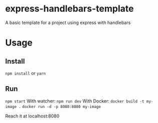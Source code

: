 # express-handlebars-template
A basic template for a project using express with handlebars

# Usage
## Install
``npm install``
or
``yarn``

## Run
``npm start``
With watcher:
``npm run dev``
With Docker:
``docker build -t my-image .``
``docker run -d -p 8080:8080 my-image``

Reach it at localhost:8080

